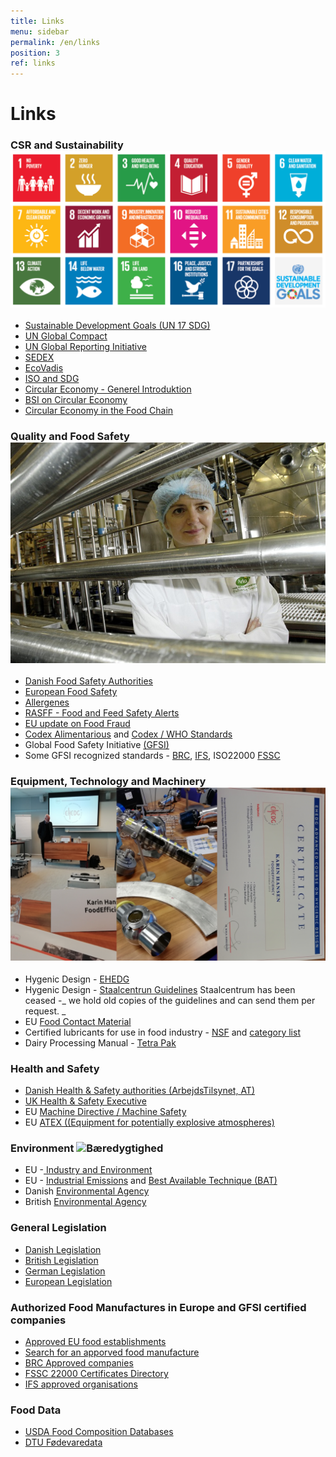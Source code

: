 ```yaml
---
title: Links
menu: sidebar
permalink: /en/links
position: 3
ref: links
---
```


# Links

### CSR and Sustainability ![Sdg][21]

* [Sustainable Development Goals (UN 17 SDG)][22]
* [UN Global Compact][23]
* [UN Global Reporting Initiative][24]
* [SEDEX][25]
* [EcoVadis][26]
* [ISO and SDG][27]
* [Circular Economy - Generel Introduktion][28]
* [BSI on Circular Economy][29]
* [Circular Economy in the Food Chain][30]

### Quality and Food Safety ![00 About][31]

* [Danish Food Safety Authorities][32]
* [European Food Safety][33]
* [Allergenes][34]
* [RASFF - Food and Feed Safety Alerts][35]
* [EU update on Food Fraud][36]
* [Codex Alimentarious][37] and [Codex / WHO Standards][38]
* Global Food Safety Initiative [(GFSI)][39]
* Some GFSI recognized standards - [BRC][40], [IFS][41], ISO22000 [FSSC][42]

### Equipment, Technology and Machinery ![EHEDG][43]

* Hygenic Design - [EHEDG][44]
* Hygenic Design - [Staalcentrun Guidelines][45] Staalcentrum has been ceased -_ we hold old copies of the guidelines and can send them per request. _
* EU [Food Contact Material][46]
* Certified lubricants for use in food industry - [NSF][47] and [category list][48]
* Dairy Processing Manual - [Tetra Pak][49]

### Health and Safety 

* [Danish Health & Safety authorities (ArbejdsTilsynet, AT)][50]
* [UK Health & Safety Executive][51]
* EU [Machine Directive / Machine Safety][52]
* EU [ATEX ((Equipment for potentially explosive atmospheres)][53]

### Environment ![Bæredygtighed][54]

* EU -[ Industry and Environment][55]
* EU - [Industrial Emissions][56] and [Best Available Technique (BAT)][57]
* Danish [Environmental Agency][58]
* British [Environmental Agency][59]

### **General Legislation**

* [Danish Legislation][60]
* [British Legislation][61]
* [German Legislation][62]
* [European Legislation][63]

### Authorized Food Manufactures in Europe and GFSI certified companies

* [Approved EU food establishments][64]
* [Search for an apporved food manufacture][65]
* [BRC Approved companies][66]
* [FSSC 22000 Certificates Directory][67]
* [IFS approved organisations][68]

### Food Data 

* [USDA Food Composition Databases][69]
* [DTU Fødevaredata][70]

[21]: /assets/images/SDG.png#w255#pull-right "Sdg"
[22]: https://sdgs.un.org/goals "https://sdgs.un.org/goals"
[23]: https://www.unglobalcompact.org/ "https://www.unglobalcompact.org/"
[24]: https://www.globalreporting.org/ "https://www.globalreporting.org/"
[25]: https://www.sedex.com/ "https://www.sedex.com/"
[26]: https://ecovadis.com/ "https://ecovadis.com/"
[27]: https://www.iso.org/sdgs.html "https://www.iso.org/sdgs.html"
[28]: https://www.ellenmacarthurfoundation.org/circular-economy/concept "https://www.ellenmacarthurfoundation.org/circular-economy/concept"
[29]: https://www.bsigroup.com/en-GB/standards/benefits-of-using-standards/becoming-more-sustainable-with-standards/BS8001-Circular-Economy/ "https://www.bsigroup.com/en-GB/standards/benefits-of-using-standards/becoming-more-sustainable-with-standards/BS8001-Circular-Economy/"
[30]: https://circulareconomy.fooddrinkeurope.eu/manufacturing/ "https://circulareconomy.fooddrinkeurope.eu/manufacturing/"
[31]: /assets/images/00%20About.jpg#w255#pull-right "00 About"
[32]: https://www.foedevarestyrelsen.dk/Sider/forside.aspx "https://www.foedevarestyrelsen.dk/Sider/forside.aspx"
[33]: http://ec.europa.eu/food/index_en.htm "http://ec.europa.eu/food/index_en.htm"
[34]: http://farrp.unl.edu/reg-sit-food-allergens "http://farrp.unl.edu/reg-sit-food-allergens"
[35]: http://ec.europa.eu/food/safety/rasff/index_en.htm "http://ec.europa.eu/food/safety/rasff/index_en.htm"
[36]: https://ec.europa.eu/knowledge4policy/food-fraud-quality_en "https://ec.europa.eu/knowledge4policy/food-fraud-quality_en"
[37]: hhttp://www.fao.org/fao-who-codexalimentarius/codex-home/en/ "http://www.fao.org/fao-who-codexalimentarius/codex-home/en/"
[38]: http://www.fao.org/fao-who-codexalimentarius/standards/list-of-standards/en/ "http://www.fao.org/fao-who-codexalimentarius/standards/list-of-standards/en/"
[39]: http://www.mygfsi.com/ "http://www.mygfsi.com/"
[40]: https://www.brcgs.com/ "https://www.brcgs.com/"
[41]: https://www.ifs-certification.com/index.php/en/standards "https://www.ifs-certification.com/index.php/en/standards"
[42]: http://www.fssc22000.com/documents/home.xml?lang=en "http://www.fssc22000.com/documents/home.xml?lang=en"
[43]: /assets/images/EHEDG.png#w255#pull-right "Ehedg"
[44]: http://www.ehedg.org/?nr=9&lang=en "http://www.ehedg.org/?nr=9&lang=en"
[45]: http://staalcentrum.dk/VidenTANK/industriens_guidelines.htm "http://staalcentrum.dk/VidenTANK/industriens_guidelines.htm"
[46]: http://ec.europa.eu/food/safety/chemical_safety/food_contact_materials/index_en.htm "http://ec.europa.eu/food/safety/chemical_safety/food_contact_materials/index_en.htm"
[47]: http://info.nsf.org/Certified/iso_21469/ "http://info.nsf.org/Certified/iso_21469/"
[48]: http://info.nsf.org/USDA/categories.html#P1 "http://info.nsf.org/USDA/categories.html#P1"
[49]: http://www.dairyprocessinghandbook.com/ "http://www.dairyprocessinghandbook.com/"
[50]: https://at.dk/en "https://at.dk/en"
[51]: http://www.hse.gov.uk/ "http://www.hse.gov.uk/"
[52]: http://ec.europa.eu/growth/sectors/mechanical-engineering/machinery/index_en.htm "http://ec.europa.eu/growth/sectors/mechanical-engineering/machinery/index_en.htm"
[53]: http://ec.europa.eu/growth/sectors/mechanical-engineering/atex/index_en.htm "http://ec.europa.eu/growth/sectors/mechanical-engineering/atex/index_en.htm"
[54]: /assets/images/Bæredygtighed.png#w255#pull-right "Bæredygtighed"
[55]: http://ec.europa.eu/environment/industry/index_en.htm "http://ec.europa.eu/environment/industry/index_en.htm"
[56]: http://ec.europa.eu/environment/industry/stationary/index.htm "http://ec.europa.eu/environment/industry/stationary/index.htm"
[57]: http://eippcb.jrc.ec.europa.eu/reference/ "http://eippcb.jrc.ec.europa.eu/reference/"
[58]: http://eng.mst.dk/ "http://eng.mst.dk/"
[59]: https://www.gov.uk/government/organisations/environment-agency/services-information "https://www.gov.uk/government/organisations/environment-agency/services-information"
[60]: https://www.retsinformation.dk/ "https://www.retsinformation.dk/"
[61]: http://www.legislation.gov.uk/ "http://www.legislation.gov.uk/"
[62]: http://www.gesetze-im-internet.de/index.html "http://www.gesetze-im-internet.de/index.html"
[63]: http://eur-lex.europa.eu/RECH_legislation.do?ihmlang=en "http://eur-lex.europa.eu/RECH_legislation.do?ihmlang=en"
[64]: http://ec.europa.eu/food/safety/biosafety/food_hygiene/eu_food_establishments/index_en.htm "http://ec.europa.eu/food/safety/biosafety/food_hygiene/eu_food_establishments/index_en.htm"
[65]: http://www.eucode.info/ "http://www.eucode.info/"
[66]: http://www.brcdirectory.co.uk/ "http://www.brcdirectory.co.uk/"
[67]: https://www.fssc22000.com/certified-organizations/# "https://www.fssc22000.com/certified-organizations/#"
[68]: https://www.ifs-certification.com/index.php/en/?SID=204a0cb9a0fc3e8bfecf4f8de4f93d98&page=home&content=pruefinstitute_detail&desc=institutes&language=english&id=362 "https://www.ifs-certification.com/index.php/en/?SID=204a0cb9a0fc3e8bfecf4f8de4f93d98&page=home&content=pruefinstitute_detail&desc=institutes&language=english&id=362"
[69]: https://ndb.nal.usda.gov/ndb/search/list "https://ndb.nal.usda.gov/ndb/search/list"
[70]: http://frida.fooddata.dk/index.php?lang=en "http://frida.fooddata.dk/index.php?lang=en"
